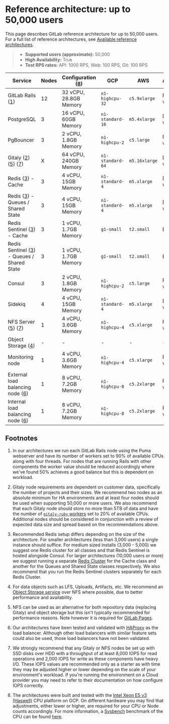 # Reference architecture: up to 50,000 users

This page describes GitLab reference architecture for up to 50,000 users.
For a full list of reference architectures, see
[Available reference architectures](index.md#available-reference-architectures).

> - **Supported users (approximate):** 50,000
> - **High Availability:** True
> - **Test RPS rates:** API: 1000 RPS, Web: 100 RPS, Git: 100 RPS

| Service                                                      | Nodes | Configuration ([8](#footnotes)) | GCP            | AWS                   | Azure          |
|--------------------------------------------------------------|-------|---------------------------------|----------------|-----------------------|----------------|
| GitLab Rails ([1](#footnotes))                               | 12    | 32 vCPU, 28.8GB Memory          | `n1-highcpu-32`  | `c5.9xlarge`            | F32s v2        |
| PostgreSQL                                                   | 3     | 16 vCPU, 60GB Memory            | `n1-standard-16` | `m5.4xlarge`            | D16s v3        |
| PgBouncer                                                    | 3     | 2 vCPU, 1.8GB Memory            | `n1-highcpu-2`   | `c5.large`              | F2s v2         |
| Gitaly ([2](#footnotes)) ([5](#footnotes)) ([7](#footnotes)) | X     | 64 vCPU, 240GB Memory           | `n1-standard-64` | `m5.16xlarge`           | D64s v3        |
| Redis ([3](#footnotes)) - Cache                              | 3     | 4 vCPU, 15GB Memory             | `n1-standard-4`  | `m5.xlarge`             | D4s v3         |
| Redis ([3](#footnotes)) - Queues / Shared State              | 3     | 4 vCPU, 15GB Memory             | `n1-standard-4`  | `m5.xlarge`             | D4s v3         |
| Redis Sentinel ([3](#footnotes)) - Cache                     | 3     | 1 vCPU, 1.7GB Memory            | `g1-small`       | `t2.small`              | B1MS           |
| Redis Sentinel ([3](#footnotes)) - Queues / Shared State     | 3     | 1 vCPU, 1.7GB Memory            | `g1-small`       | `t2.small`              | B1MS           |
| Consul                                                       | 3     | 2 vCPU, 1.8GB Memory            | `n1-highcpu-2`   | `c5.large`              | F2s v2         |
| Sidekiq                                                      | 4     | 4 vCPU, 15GB Memory             | `n1-standard-4`  | `m5.xlarge`             | D4s v3         |
| NFS Server ([5](#footnotes)) ([7](#footnotes))               | 1     | 4 vCPU, 3.6GB Memory            | `n1-highcpu-4`   | `c5.xlarge`             | F4s v2         |
| Object Storage ([4](#footnotes))                             | -     | -                               | -              | -                     | -              |
| Monitoring node                                              | 1     | 4 vCPU, 3.6GB Memory            | `n1-highcpu-4`   | `c5.xlarge`             | F4s v2         |
| External load balancing node ([6](#footnotes))               | 1     | 8 vCPU, 7.2GB Memory            | `n1-highcpu-8`   | `c5.2xlarge`            | F8s v2         |
| Internal load balancing node ([6](#footnotes))               | 1     | 8 vCPU, 7.2GB Memory            | `n1-highcpu-8`   | `c5.2xlarge`            | F8s v2         |

## Footnotes

1. In our architectures we run each GitLab Rails node using the Puma webserver
   and have its number of workers set to 90% of available CPUs along with four threads. For
   nodes that are running Rails with other components the worker value should be reduced
   accordingly where we've found 50% achieves a good balance but this is dependent
   on workload.

1. Gitaly node requirements are dependent on customer data, specifically the number of
   projects and their sizes. We recommend two nodes as an absolute minimum for HA environments
   and at least four nodes should be used when supporting 50,000 or more users.
   We also recommend that each Gitaly node should store no more than 5TB of data
   and have the number of [`gitaly-ruby` workers](../gitaly/index.md#gitaly-ruby)
   set to 20% of available CPUs. Additional nodes should be considered in conjunction
   with a review of expected data size and spread based on the recommendations above.

1. Recommended Redis setup differs depending on the size of the architecture.
   For smaller architectures (less than 3,000 users) a single instance should suffice.
   For medium sized installs (3,000 - 5,000) we suggest one Redis cluster for all
   classes and that Redis Sentinel is hosted alongside Consul.
   For larger architectures (10,000 users or more) we suggest running a separate
   [Redis Cluster](../redis/replication_and_failover.md#running-multiple-redis-clusters) for the Cache class
   and another for the Queues and Shared State classes respectively. We also recommend
   that you run the Redis Sentinel clusters separately for each Redis Cluster.

1. For data objects such as LFS, Uploads, Artifacts, etc. We recommend an [Object Storage service](../object_storage.md)
   over NFS where possible, due to better performance and availability.

1. NFS can be used as an alternative for both repository data (replacing Gitaly) and
   object storage but this isn't typically recommended for performance reasons. Note however it is required for
   [GitLab Pages](https://gitlab.com/gitlab-org/gitlab-pages/-/issues/196).

1. Our architectures have been tested and validated with [HAProxy](https://www.haproxy.org/)
   as the load balancer. Although other load balancers with similar feature sets
   could also be used, those load balancers have not been validated.

1. We strongly recommend that any Gitaly or NFS nodes be set up with SSD disks over
   HDD with a throughput of at least 8,000 IOPS for read operations and 2,000 IOPS for write
   as these components have heavy I/O. These IOPS values are recommended only as a starter
   as with time they may be adjusted higher or lower depending on the scale of your
   environment's workload. If you're running the environment on a Cloud provider
   you may need to refer to their documentation on how configure IOPS correctly.

1. The architectures were built and tested with the [Intel Xeon E5 v3 (Haswell)](https://cloud.google.com/compute/docs/cpu-platforms)
   CPU platform on GCP. On different hardware you may find that adjustments, either lower
   or higher, are required for your CPU or Node counts accordingly. For more information, a
   [Sysbench](https://github.com/akopytov/sysbench) benchmark of the CPU can be found
   [here](https://gitlab.com/gitlab-org/quality/performance/-/wikis/Reference-Architectures/GCP-CPU-Benchmarks).
